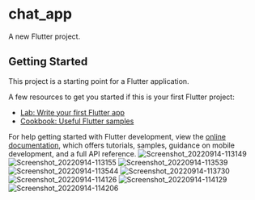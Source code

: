 # chat_app

A new Flutter project.

## Getting Started

This project is a starting point for a Flutter application.

A few resources to get you started if this is your first Flutter project:

- [Lab: Write your first Flutter app](https://docs.flutter.dev/get-started/codelab)
- [Cookbook: Useful Flutter samples](https://docs.flutter.dev/cookbook)

For help getting started with Flutter development, view the
[online documentation](https://docs.flutter.dev/), which offers tutorials,
samples, guidance on mobile development, and a full API reference.
![Screenshot_20220914-113149](https://user-images.githubusercontent.com/90612491/190073825-ded547f4-0d01-4a76-8338-b4e1269fe3fe.jpg)
![Screenshot_20220914-113155](https://user-images.githubusercontent.com/90612491/190073836-8f78d5c1-d43a-4947-b77c-766eb7b77572.jpg)
![Screenshot_20220914-113539](https://user-images.githubusercontent.com/90612491/190073839-7bda9457-dba2-4944-8262-09bd60ca7e23.jpg)
![Screenshot_20220914-113544](https://user-images.githubusercontent.com/90612491/190073840-cf339145-021d-4f60-9a20-ba5bf711ea43.jpg)
![Screenshot_20220914-113730](https://user-images.githubusercontent.com/90612491/190073843-b5b7e581-32dc-4b1f-bb27-4a0315c63bd9.jpg)
![Screenshot_20220914-114126](https://user-images.githubusercontent.com/90612491/190073844-fd7b15aa-b8cb-4639-8b58-f1e5c6aa3ae7.jpg)
![Screenshot_20220914-114129](https://user-images.githubusercontent.com/90612491/190073847-8dea1c12-f4d3-4d0d-a98f-2fc08e658c58.jpg)
![Screenshot_20220914-114206](https://user-images.githubusercontent.com/90612491/190073852-e026e420-4c62-4d10-9412-45c7462e0873.jpg)
